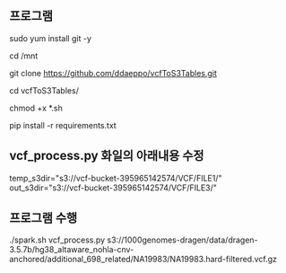 ## 프로그램

  sudo yum install git -y

  cd /mnt

  git clone https://github.com/ddaeppo/vcfToS3Tables.git

  cd vcfToS3Tables/

  chmod +x *.sh

  pip install -r requirements.txt

## vcf_process.py 화일의 아래내용 수정
  temp_s3dir="s3://vcf-bucket-395965142574/VCF/FILE1/"
  out_s3dir="s3://vcf-bucket-395965142574/VCF/FILE3/"

## 프로그램 수행
  ./spark.sh vcf_process.py s3://1000genomes-dragen/data/dragen-3.5.7b/hg38_altaware_nohla-cnv-anchored/additional_698_related/NA19983/NA19983.hard-filtered.vcf.gz
